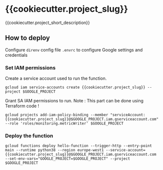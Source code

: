 # {{cookiecutter.project_slug}}

{{cookiecutter.project_short_description}}


## How to deploy

Configure `direnv` config file `.envrc` to configure Google settings and credentials

### Set IAM permissions

Create a service account used to run the function.
```
gcloud iam service-accounts create {{cookiecutter.project_slug}} --project $GOOGLE_PROJECT
```

Grant SA IAM permissions to run. Note : This part can be done using Terraform code !

```
gcloud projects add-iam-policy-binding --member "serviceAccount:{{cookiecutter.project_slug}}@$GOOGLE_PROJECT.iam.gserviceaccount.com" --role 'roles/monitoring.metricWriter' $GOOGLE_PROJECT
```

### Deploy the function

```
gcloud functions deploy hello-function --trigger-http --entry-point main --runtime python38 --region europe-west1 --service-account={{cookiecutter.project_slug}}@$GOOGLE_PROJECT.iam.gserviceaccount.com --set-env-vars="GOOGLE_PROJECT=$GOOGLE_PROJECT" --project $GOOGLE_PROJECT
```
